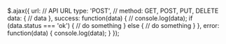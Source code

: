 $.ajax({
    url: // API URL
    type: 'POST', // method: GET, POST, PUT, DELETE
    data: {
        // data
    },
    success: function(data) {
        // console.log(data);
        if (data.status === 'ok') {
            // do something
        } else {
            // do something
        }
    },
    error: function(data) {
        console.log(data);
    }
});
